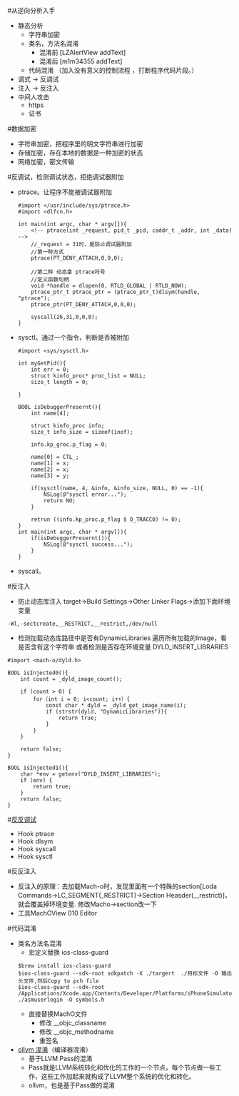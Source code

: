 #从逆向分析入手
- 静态分析
  - 字符串加密
  - 类名，方法名混淆
    - 混淆前 [LZAlertView addText]
    - 混淆后 [m1m34355 addText]
  - 代码混淆 （加入没有意义的控制流程 ，打断程序代码片段。） 
- 调式 -> 反调试
- 注入 -> 反注入
- 中间人攻击
  - https 
  - 证书

#数据加密
- 字符串加密，把程序里的明文字符串进行加密
- 存储加密，存在本地的数据是一种加密的状态
- 网络加密，密文传输

#反调试，检测调试状态，拒绝调试器附加
- ptrace。让程序不能被调试器附加
  ```
  #import </usr/include/sys/ptrace.h>
  #import <dlfcn.h>

  int main(int argc, char * argv[]){
      <!-- ptrace(int _request, pid_t _pid, caddr_t _addr, int _data) -->
      //_request = 31时，是防止调试器附加
      //第一种方式
      ptrace(PT_DENY_ATTACH,0,0,0);

      //第二种 动态拿 ptrace符号
      //定义函数句柄
      void *handle = dlopen(0, RTLD_GLOBAL | RTLD_NOW);
      ptrace_ptr_t ptrace_ptr = (ptrace_ptr_t)dlsym(handle, "ptrace");
      ptrace_ptr(PT_DENY_ATTACH,0,0,0);
      
      syscall(26,31,0,0,0);
  }
  ```
- sysctl。通过一个指令，判断是否被附加
  ```
  #import <sys/sysctl.h>

  int myGetPid(){
      int err = 0;
      struct kinfo_proc* proc_list = NULL;
      size_t length = 0;
      
  }

  BOOL isDebuggerPresernt(){
      int name[4];

      struct kinfo_proc info;
      size_t info_size = sizeof(inof);

      info.kp_groc.p_flag = 0;

      name[0] = CTL_;
      name[1] = x;
      name[2] = x;
      name[3] = y;

      if(sysctl(name, 4, &info, &info_size, NULL, 0) == -1){
          NSLog(@"sysctl error...");
          return NO;
      }

      retrun ((info.kp_proc.p_flag $ O_TRACC0) != 0);
  }
  int main(int argc, char * argv[]){
      if(isDebuggerPresernt()){
          NSLog(@"sysctl success...");
      }
  }
  ```
- syscall。

#反注入
- 防止动态库注入
target->Build Settings->Other Linker Flags->添加下面环境变量
```
-Wl,-sectcreate,__RESTRICT,__restrict,/dev/null
```
- 检测加载动态库路径中是否有DynamicLibraries
遍历所有加载的Image，看是否含有这个字符串
或者检测是否存在环境变量 DYLD_INSERT_LIBRARIES
```
#import <mach-o/dyld.h>

BOOL isInjected0(){
    int count = _dyld_image_count();

    if (count > 0) {
        for（int i = 0; i<count; i++）{
            const char * dyld = _dyld_get_image_name(i);
            if (strstr(dyld, "DynamicLibraries")){
                return true;
            }
        }
    }

    return false;
}

BOOL isInjected1(){
    char *env = getenv("DYLD_INSERT_LIBRARIES");
    if (env) {
        return true;
    }
    return false;
}
```

#[反反调试](https://www.youtube.com/watch?v=JJagj7-VLbs&list=PL4XMD13FgeTTa4B1MKNRI7lrPlr4izRBg&index=40)
- Hook ptrace
- Hook dlsym
- Hook syscall
- Hook sysctl

#反反注入
- 反注入的原理：去加载Mach-o时，发现里面有一个特殊的section[Loda Commands->LC_SEGMENT(_RESTRICT)->Section Heasder(__restrict)]，就会覆盖掉环境变量. 修改Macho->section改一下
- 工具MachOView 010 Editor 

#代码混淆
- 类名方法名混淆
  - 宏定义替换 ios-class-guard
  ```
  $brew install ios-class-guard
  $ios-class-guard --sdk-root sdkpatch -X ./targert  ./目标文件 -O 输出头文件,然后Copy to pch file
  $ios-class-guard --sdk-root  /Applications/Xcode.app/Contents/Developer/Platforms/iPhoneSimulator.platform/Developer/SDKs/iPhoneSimulator.sdk ./asmuserlogin -O symbols.h
  ```
  - 直接替换MachO文件
    - 修改 __objc_classname
    - 修改 __objc_methodname
    - 重签名
- [ollvm 混淆](https://www.youtube.com/watch?v=WYa-HF-Vk_0&list=PL4XMD13FgeTTa4B1MKNRI7lrPlr4izRBg&index=42)（编译器混淆）
  - 基于LLVM Pass的混淆
  - Pass就是LLVM系统转化和优化的工作的一个节点，每个节点做一些工作，这些工作加起来就构成了LLVM整个系统的优化和转化。
  - ollvm，也是基于Pass做的混淆